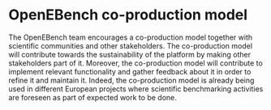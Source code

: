 # OpenEBench co-production model

The OpenEBench team encourages a co-production model together with
scientific communities and other stakeholders. The co-production model
will contribute towards the sustainability of the platform by making
other stakeholders part of it. Moreover, the co-production model will
contribute to implement relevant functionality and gather feedback about
it in order to refine it and maintain it. Indeed, the co-production
model is already being used in different European projects where
scientific benchmarking activities are foreseen as part of expected work
to be done.